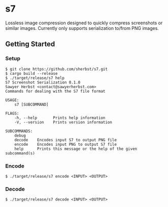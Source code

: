 # s7

Lossless image compression designed to quickly compress screenshots or similar images. Currently only supports serialization to/from PNG images.

## Getting Started

### Setup

```
$ git clone https://github.com/sherbst/s7.git
$ cargo build --release
$ ./target/release/s7 help
S7 Screenshot Serialization 0.1.0
Sawyer Herbst <contact@sawyerherbst.com>
Commands for dealing with the S7 file format

USAGE:
    s7 [SUBCOMMAND]

FLAGS:
    -h, --help       Prints help information
    -V, --version    Prints version information

SUBCOMMANDS:
    debug
    decode    Encodes input S7 to output PNG file
    encode    Encodes input PNG to output S7 file
    help      Prints this message or the help of the given subcommand(s)
```

### Encode

```
$ ./target/release/s7 encode <INPUT> <OUTPUT>
```

### Decode

```
$ ./target/release/s7 decode <INPUT> <OUTPUT>
```
